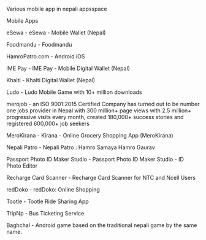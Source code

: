 Various mobile app in nepali appsspace 

Mobile Apps


eSewa - eSewa - Mobile Wallet (Nepal)

Foodmandu - Foodmandu

HamroPatro.com - Android iOS

IME Pay - IME Pay - Mobile Digital Wallet (Nepal)

Khalti - Khalti Digital Wallet (Nepal)

Ludo - Ludo Mobile Game with 10+ million downloads

merojob - an ISO 9001:2015 Certified Company has turned out to be number one jobs provider in Nepal with 300 million+ page views with 2.5 million+ progressive visits every month, created 180,000+ success stories and registered 600,000+ job seekers

MeroKirana - Kirana - Online Grocery Shopping App (MeroKirana)

Nepali Patro - Nepali Patro : Hamro Samaya Hamro Gaurav

Passport Photo ID Maker Studio - Passport Photo ID Maker Studio - ID Photo Editor

Recharge Card Scanner - Recharge Card Scanner for NTC and Ncell Users

redDoko - redDoko: Online Shopping

Tootle - Tootle Ride Sharing App

TripNp - Bus Ticketing Service

Baghchal - Android game based on the traditional nepali game by the same name.

